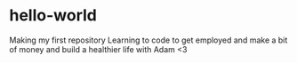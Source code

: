 # hello-world
Making my first repository 
Learning to code to get employed and make a bit of money and build a healthier life with Adam <3
